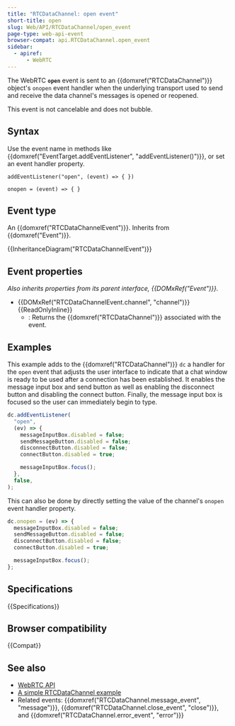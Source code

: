 ```yaml
---
title: "RTCDataChannel: open event"
short-title: open
slug: Web/API/RTCDataChannel/open_event
page-type: web-api-event
browser-compat: api.RTCDataChannel.open_event
sidebar:
  - apiref:
      - WebRTC
---
```


The WebRTC **`open`** event is sent to an {{domxref("RTCDataChannel")}} object's `onopen` event handler when the underlying transport used to send and receive the data channel's messages is opened or reopened.

This event is not cancelable and does not bubble.

## Syntax

Use the event name in methods like {{domxref("EventTarget.addEventListener", "addEventListener()")}}, or set an event handler property.

```js-nolint
addEventListener("open", (event) => { })

onopen = (event) => { }
```

## Event type

An {{domxref("RTCDataChannelEvent")}}. Inherits from {{domxref("Event")}}.

{{InheritanceDiagram("RTCDataChannelEvent")}}

## Event properties

_Also inherits properties from its parent interface, {{DOMxRef("Event")}}._

- {{DOMxRef("RTCDataChannelEvent.channel", "channel")}} {{ReadOnlyInline}}
  - : Returns the {{domxref("RTCDataChannel")}} associated with the event.

## Examples

This example adds to the {{domxref("RTCDataChannel")}} `dc` a handler for the `open` event that adjusts the user interface to indicate that a chat window is ready to be used after a connection has been established. It enables the message input box and send button as well as enabling the disconnect button and disabling the connect button. Finally, the message input box is focused so the user can immediately begin to type.

```js
dc.addEventListener(
  "open",
  (ev) => {
    messageInputBox.disabled = false;
    sendMessageButton.disabled = false;
    disconnectButton.disabled = false;
    connectButton.disabled = true;

    messageInputBox.focus();
  },
  false,
);
```

This can also be done by directly setting the value of the channel's `onopen` event handler property.

```js
dc.onopen = (ev) => {
  messageInputBox.disabled = false;
  sendMessageButton.disabled = false;
  disconnectButton.disabled = false;
  connectButton.disabled = true;

  messageInputBox.focus();
};
```

## Specifications

{{Specifications}}

## Browser compatibility

{{Compat}}

## See also

- [WebRTC API](/en-US/docs/Web/API/WebRTC_API)
- [A simple RTCDataChannel example](/en-US/docs/Web/API/WebRTC_API/Simple_RTCDataChannel_sample)
- Related events: {{domxref("RTCDataChannel.message_event", "message")}}, {{domxref("RTCDataChannel.close_event", "close")}}, and {{domxref("RTCDataChannel.error_event", "error")}}
